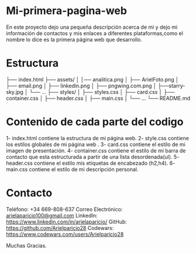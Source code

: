 # Mi-primera-pagina-web

En este proyecto dejo una pequeña descripción acerca de mi y dejo mi información de contactos 
y mis enlaces a diferentes plataformas,como el nombre lo dice es la primera página web que desarrollo.

# Estructura

├── index.html
├── assets/
│   │── analitica.png 
│   ├── ArielFoto.png
│   ├── email.png
│   ├── linkedin.png
│   ├── pngwing.com.png
│   ├──starry-sky.jpg 
│   └── ...
├── styles/
│   ├── styles.css
│   ├── card.css
│   ├── container.css
│   ├── header.css
│   ├── main.css
│   └── ...
└── README.md

# Contenido de cada parte del codigo

1- index.html contiene la estructura de mi página web.
2- style.css contiene los estilos globales de mi página web .
3- card.css contiene el estilo de mi imagen de presentación.
4- container.css contiene el estilo de mi barra de contacto que esta estructurada a partir de una lista desordenada(ul).
5- header.css contiene el estilo mis etiquetas de encabezado (h2,h4).
6- main.css contiene el estilo de  mi descripción personal.

# Contacto

Teléfono: +34 669-808-637
Correo Electrónico: arielaparicio100@gmail.com
LinkedIn: https://www.linkedin.com/in/arielaparicio/
GitHub: https://github.com/Arielparicio28
Codewars: https://www.codewars.com/users/Arielparicio28

Muchas Gracias.